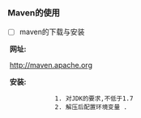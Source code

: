 ### Maven的使用

- [ ]  maven的下载与安装

​         **网址:** 

​               http://maven.apache.org


​        **安装:**

                 1. 对JDK的要求,不低于1.7
                 2. 解压后配置环境变量 .